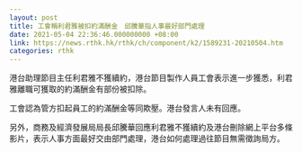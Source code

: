 ```yaml
---
layout: post
title: 工會稱利君雅被扣約滿酬金　邱騰華指人事最好部門處理
date: 2021-05-04 22:36:46.000000000 +08:00
link: https://news.rthk.hk/rthk/ch/component/k2/1589231-20210504.htm
categories: rthk
---
```


港台助理節目主任利君雅不獲續約，港台節目製作人員工會表示進一步獲悉，利君雅離職可獲取的約滿酬金有部份被扣除。

工會認為管方扣起員工的約滿酬金等同欺壓。港台發言人未有回應。

另外，商務及經濟發展局局長邱騰華回應利君雅不獲續約及港台刪除網上平台多條影片，表示人事方面最好交由部門處理，港台如何處理過往節目無需徵詢局方。
